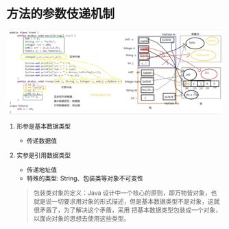 # 方法的参数伎递机制

![alt text](../image/尚硅谷_方法的传参机制.jpg)

1. 形参是基本数据类型
   - 传递数据值
2. 实参是引用数据类型

   - 传递地址值
   - 特殊的类型: String、包装类等对象不可变性

   > 包装类对象的定义：Java 设计中一个核心的原则，即万物皆对象，也就是说一切要求用对象的形式描述，但是基本数据类型不是对象，这就很矛盾了，为了解决这个矛盾，采用 把基本数据类型包装成一个对象，以面向对象的思想去使用这些类型。
